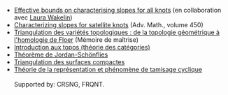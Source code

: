 * [Effective bounds on characterising slopes for all knots](https://arxiv.org/abs/2410.24209) (en collaboration avec [Laura Wakelin](https://sites.google.com/view/laurawakelin))
* [Characterizing slopes for satellite knots](https://www.sciencedirect.com/science/article/pii/S0001870824002615) (Adv. Math., volume 450)
* [Triangulation des variétés topologiques : de la topologie géométrique à l'homologie de Floer](../files/PSorya_Memoire_aout2022.pdf) (Mémoire de maîtrise)
* [Introduction aux topos (théorie des catégories)](../files/toposPresentation-PSorya.pdf)
* [Théorème de Jordan-Schönflies](../files/schonfliesPS.pdf)
* [Triangulation des surfaces compactes](../files/surftriangPS.pdf)
* [Théorie de la représentation et phénomène de tamisage cyclique](http://lacim.uqam.ca/wp-content/uploads/Patricia_Sorya-Rapport_de_stage_2018.pdf)\
\
Supported by: CRSNG, FRQNT.
